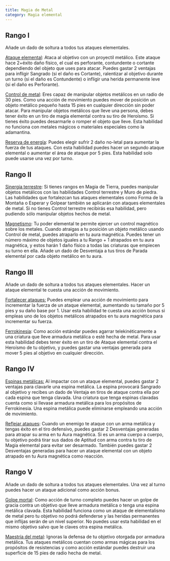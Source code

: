 ```yaml
---
title: Magia de Metal
category: Magia elemental
---
```


## Rango I

Añade un dado de soltura a todos tus ataques elementales.

<u>Ataque elemental</u>: Ataca al objetivo con un proyectil metálico. Este ataque hace 2+éxito daño físico, el cual es perforante, contundente o cortante dependiendo del objeto que uses para atacar. Puedes gastar 2 ventajas para infligir Sangrado (si el daño es Cortante), ralentizar al objetivo durante un turno (si el daño es Contundente) o infligir una herida permanente leve (si el daño es Perforante).

<u>Control de metal</u>: Eres capaz de manipular objetos metálicos en un radio de 30 pies. Como una acción de movimiento puedes mover de posición un objeto metálico pequeño hasta 15 pies en cualquier dirección sin poder atacar. Para manipular objetos metálicos que lleve una persona, debes tener éxito en un tiro de magia elemental contra su tiro de Heroísmo. Si tienes éxito puedes desarmarle o romper el objeto que lleve. Esta habilidad no funciona con metales mágicos o materiales especiales como la adamantina.

<u>Reserva de energía</u>: Puedes elegir sufrir 2 daño no-letal para aumentar la fuerza de tus ataques. Con esta habilidad puedes hacer un segundo ataque elemental o aumentar el área de ataque por 5 pies. Esta habilidad solo puede usarse una vez por turno.

## Rango II

<u>Sinergia terrestre</u>: Si tienes rangos en Magia de Tierra, puedes manipular objetos metálicos con las habilidades Control terrestre y Muro de piedra. Las habilidades que fortalezcan tus ataques elementales como Forma de la Montaña o Esperar y Golpear también se aplicarán con ataques elementales de metal. Si no tienes Control terrestre recibirás esa habilidad, pero pudiendo sólo manipular objetos hechos de metal.

<u>Magnetismo</u>: Tu poder elemental te permite ejercer un control magnético sobre los metales. Cuando atraigas a tu posición un objeto metálico usando Control de metal, puedes atraparlo en tu aura magnética. Puedes tener un número máximo de objetos iguales a tu Rango + 1 atrapados en tu aura magnética, y estos harán 1 daño físico a todas las criaturas que empiecen su turno en ella. Añade un dado de Desventaja a tus tiros de Parada elemental por cada objeto metálico en tu aura.

## Rango III

Añade un dado de soltura a todos tus ataques elementales. Hacer un ataque elemental te cuesta una acción de movimiento.

<u>Fortalecer ataques:</u> Puedes emplear una acción de movimiento para incrementar la fuerza de un ataque elemental, aumentando su tamaño por 5 pies y su daño base por 1. Usar esta habilidad te cuesta una acción bonus si empleas uno de los objetos metálicos atrapados en tu aura magnética para incrementar su fuerza.

<u>Ferrokinesia</u>: Como acción estándar puedes agarrar telekinéticamente a una criatura que lleve armadura metálica o esté hecha de metal. Para usar esta habilidad debes tener éxito en un tiro de Ataque elemental contra el Heroísmo de tu objetivo, y puedes gastar una ventajas generada para mover 5 pies al objetivo en cualquier dirección. 

## Rango IV

<u>Espinas metálicas:</u> Al impactar con un ataque elemental, puedes gastar 2 ventajas para clavarle una espina metálica. La espina provocará Sangrado al objetivo y recibes un dado de Ventaja en tiros de ataque contra ella por cada espina que tenga clavada. Una criatura que tenga espinas clavadas cuenta como si llevase armadura metálica para los propósitos de Ferrokinesia. Una espina metálica puede eliminarse empleando una acción de movimiento.

<u>Reflejar ataques</u>: Cuando un enemigo te ataque con un arma metálica y tengas éxito en el tiro defensivo, puedes gastar 2 Desventajas generadas para atrapar su arma en tu Aura magnética. Si es un arma cuerpo a cuerpo, tu objetivo podrá tirar sus dados de Aptitud con arma contra tu tiro de Magia elemental para evitar ser desarmado. También puedes gastar 2 Desventajas generadas para hacer un ataque elemental con un objeto atrapado en tu Aura magnética como reacción.

## Rango V

Añade un dado de soltura a todos tus ataques elementales. Una vez al turno puedes hacer un ataque adicional como acción bonus.

<u>Golpe mortal</u>: Como acción de turno completo puedes hacer un golpe de gracia contra un objetivo que lleve armadura metálica o tenga una espina metálica clavada. Esta habilidad funciona como un ataque de elementalismo de metal pero tu objetivo no podrá defenderse y las heridas permanentes que inflijas serán de un nivel superior. No puedes usar esta habilidad en el mismo objetivo salvo que le claves otra espina metálica. 

<u>Maestría del metal</u>: Ignoras la defensa de tu objetivo otorgada por armadura metálica. Tus ataques metálicos cuentan como armas mágicas para los propósitos de resistencias y como acción estándar puedes destruir una superficie de 15 pies de radio hecha de metal.

